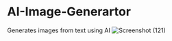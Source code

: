 # AI-Image-Generartor
Generates images from text using AI
![Screenshot (121)](https://user-images.githubusercontent.com/109419444/229976396-14ccb4b7-7e66-49a2-87ab-b2286cc2eff9.png)

